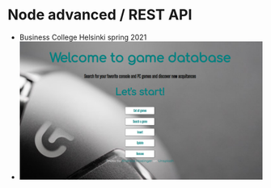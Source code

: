 # Node advanced / REST API 
- Business College Helsinki spring 2021
- ![Game database](/task_23.png)